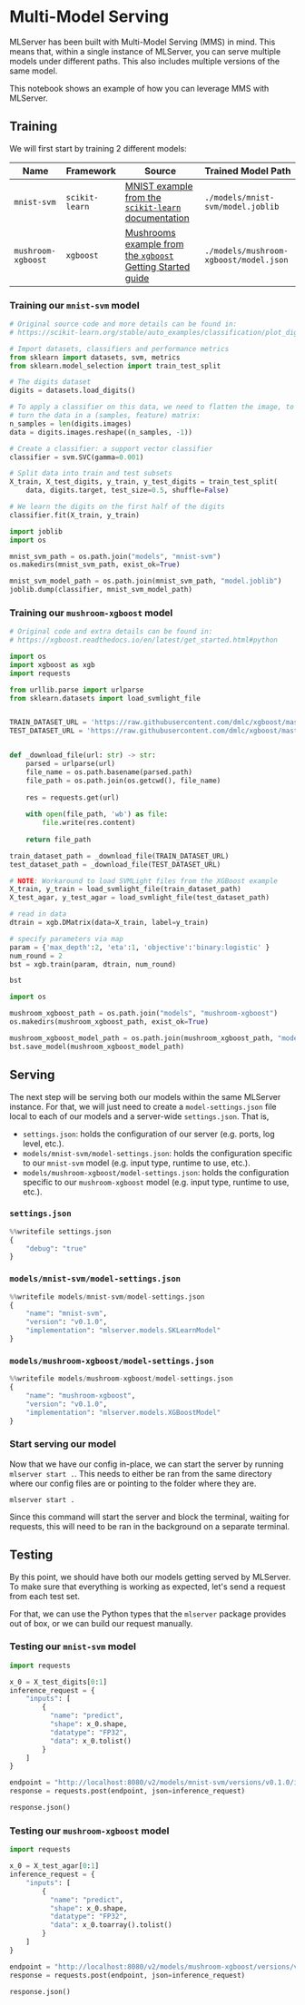 # Multi-Model Serving

MLServer has been built with Multi-Model Serving (MMS) in mind.
This means that, within a single instance of MLServer, you can serve multiple models under different paths.
This also includes multiple versions of the same model.

This notebook shows an example of how you can leverage MMS with MLServer.

## Training

We will first start by training 2 different models:

| Name               | Framework      | Source                                                                                                                                              | Trained Model Path          |
| ------------------ | -------------- | --------------------------------------------------------------------------------------------------------------------------------------------------- | --------------------------- |
| `mnist-svm`        | `scikit-learn` | [MNIST example from the `scikit-learn` documentation](https://scikit-learn.org/stable/auto_examples/classification/plot_digits_classification.html) | `./models/mnist-svm/model.joblib`        |
| `mushroom-xgboost` | `xgboost`      | [Mushrooms example from the `xgboost` Getting Started guide](https://xgboost.readthedocs.io/en/latest/get_started.html#python)                      | `./models/mushroom-xgboost/model.json` |


### Training our `mnist-svm` model


```python
# Original source code and more details can be found in:
# https://scikit-learn.org/stable/auto_examples/classification/plot_digits_classification.html

# Import datasets, classifiers and performance metrics
from sklearn import datasets, svm, metrics
from sklearn.model_selection import train_test_split

# The digits dataset
digits = datasets.load_digits()

# To apply a classifier on this data, we need to flatten the image, to
# turn the data in a (samples, feature) matrix:
n_samples = len(digits.images)
data = digits.images.reshape((n_samples, -1))

# Create a classifier: a support vector classifier
classifier = svm.SVC(gamma=0.001)

# Split data into train and test subsets
X_train, X_test_digits, y_train, y_test_digits = train_test_split(
    data, digits.target, test_size=0.5, shuffle=False)

# We learn the digits on the first half of the digits
classifier.fit(X_train, y_train)
```


```python
import joblib
import os

mnist_svm_path = os.path.join("models", "mnist-svm")
os.makedirs(mnist_svm_path, exist_ok=True)

mnist_svm_model_path = os.path.join(mnist_svm_path, "model.joblib")
joblib.dump(classifier, mnist_svm_model_path)
```

### Training our `mushroom-xgboost` model


```python
# Original code and extra details can be found in:
# https://xgboost.readthedocs.io/en/latest/get_started.html#python

import os
import xgboost as xgb
import requests

from urllib.parse import urlparse
from sklearn.datasets import load_svmlight_file


TRAIN_DATASET_URL = 'https://raw.githubusercontent.com/dmlc/xgboost/master/demo/data/agaricus.txt.train'
TEST_DATASET_URL = 'https://raw.githubusercontent.com/dmlc/xgboost/master/demo/data/agaricus.txt.test'


def _download_file(url: str) -> str:
    parsed = urlparse(url)
    file_name = os.path.basename(parsed.path)
    file_path = os.path.join(os.getcwd(), file_name)
    
    res = requests.get(url)
    
    with open(file_path, 'wb') as file:
        file.write(res.content)
    
    return file_path

train_dataset_path = _download_file(TRAIN_DATASET_URL)
test_dataset_path = _download_file(TEST_DATASET_URL)

# NOTE: Workaround to load SVMLight files from the XGBoost example
X_train, y_train = load_svmlight_file(train_dataset_path)
X_test_agar, y_test_agar = load_svmlight_file(test_dataset_path)

# read in data
dtrain = xgb.DMatrix(data=X_train, label=y_train)

# specify parameters via map
param = {'max_depth':2, 'eta':1, 'objective':'binary:logistic' }
num_round = 2
bst = xgb.train(param, dtrain, num_round)

bst
```


```python
import os

mushroom_xgboost_path = os.path.join("models", "mushroom-xgboost")
os.makedirs(mushroom_xgboost_path, exist_ok=True)

mushroom_xgboost_model_path = os.path.join(mushroom_xgboost_path, "model.json")
bst.save_model(mushroom_xgboost_model_path)
```

## Serving

The next step will be serving both our models within the same MLServer instance.
For that, we will just need to create a `model-settings.json` file local to each of our models and a server-wide `settings.json`.
That is,

- `settings.json`: holds the configuration of our server (e.g. ports, log level, etc.).
- `models/mnist-svm/model-settings.json`: holds the configuration specific to our `mnist-svm` model (e.g. input type, runtime to use, etc.).
- `models/mushroom-xgboost/model-settings.json`: holds the configuration specific to our `mushroom-xgboost` model (e.g. input type, runtime to use, etc.).



### `settings.json`


```python
%%writefile settings.json
{
    "debug": "true"
}
```

### `models/mnist-svm/model-settings.json`


```python
%%writefile models/mnist-svm/model-settings.json
{
    "name": "mnist-svm",
    "version": "v0.1.0",
    "implementation": "mlserver.models.SKLearnModel"
}
```

### `models/mushroom-xgboost/model-settings.json`


```python
%%writefile models/mushroom-xgboost/model-settings.json
{
    "name": "mushroom-xgboost",
    "version": "v0.1.0",
    "implementation": "mlserver.models.XGBoostModel"
}

```

### Start serving our model

Now that we have our config in-place, we can start the server by running `mlserver start .`. This needs to either be ran from the same directory where our config files are or pointing to the folder where they are.

```shell
mlserver start .
```

Since this command will start the server and block the terminal, waiting for requests, this will need to be ran in the background on a separate terminal.

## Testing

By this point, we should have both our models getting served by MLServer.
To make sure that everything is working as expected, let's send a request from each test set.

For that, we can use the Python types that the `mlserver` package provides out of box, or we can build our request manually.

### Testing our `mnist-svm` model


```python
import requests

x_0 = X_test_digits[0:1]
inference_request = {
    "inputs": [
        {
          "name": "predict",
          "shape": x_0.shape,
          "datatype": "FP32",
          "data": x_0.tolist()
        }
    ]
}

endpoint = "http://localhost:8080/v2/models/mnist-svm/versions/v0.1.0/infer"
response = requests.post(endpoint, json=inference_request)

response.json()
```

### Testing our `mushroom-xgboost` model


```python
import requests

x_0 = X_test_agar[0:1]
inference_request = {
    "inputs": [
        {
          "name": "predict",
          "shape": x_0.shape,
          "datatype": "FP32",
          "data": x_0.toarray().tolist()
        }
    ]
}

endpoint = "http://localhost:8080/v2/models/mushroom-xgboost/versions/v0.1.0/infer"
response = requests.post(endpoint, json=inference_request)

response.json()
```


```python

```
